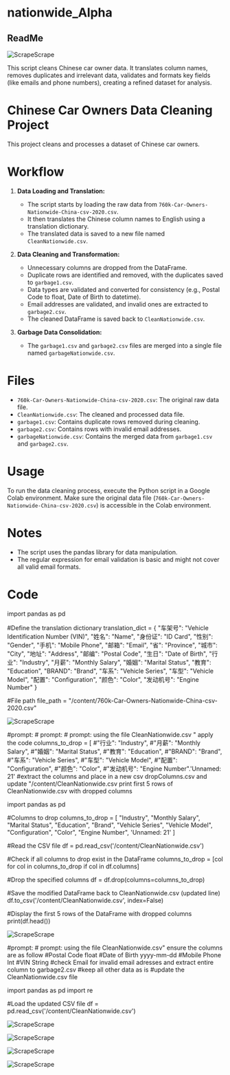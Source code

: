 # nationwide_Alpha

## ReadMe

![ScrapeScrape](alpha.png)

This script cleans Chinese car owner data. It translates column names, removes duplicates and irrelevant data, validates and formats key fields (like emails and phone numbers), creating a refined dataset for analysis.

# Chinese Car Owners Data Cleaning Project

This project cleans and processes a dataset of Chinese car owners.

# Workflow

1. **Data Loading and Translation:**
   - The script starts by loading the raw data from `760k-Car-Owners-Nationwide-China-csv-2020.csv`.
   - It then translates the Chinese column names to English using a translation dictionary.
   - The translated data is saved to a new file named `CleanNationwide.csv`.

2. **Data Cleaning and Transformation:**
   - Unnecessary columns are dropped from the DataFrame.
   - Duplicate rows are identified and removed, with the duplicates saved to `garbage1.csv`.
   - Data types are validated and converted for consistency (e.g., Postal Code to float, Date of Birth to datetime).
   - Email addresses are validated, and invalid ones are extracted to `garbage2.csv`.
   - The cleaned DataFrame is saved back to `CleanNationwide.csv`.

3. **Garbage Data Consolidation:**
   - The `garbage1.csv` and `garbage2.csv` files are merged into a single file named `garbageNationwide.csv`.

# Files

- `760k-Car-Owners-Nationwide-China-csv-2020.csv`: The original raw data file.
- `CleanNationwide.csv`: The cleaned and processed data file.
- `garbage1.csv`: Contains duplicate rows removed during cleaning.
- `garbage2.csv`: Contains rows with invalid email addresses.
- `garbageNationwide.csv`: Contains the merged data from `garbage1.csv` and `garbage2.csv`.

# Usage

To run the data cleaning process, execute the Python script in a Google Colab environment. Make sure the original data file (`760k-Car-Owners-Nationwide-China-csv-2020.csv`) is accessible in the Colab environment.

# Notes

- The script uses the pandas library for data manipulation.
- The regular expression for email validation is basic and might not cover all valid email formats.

# Code
import pandas as pd

#Define the translation dictionary
translation_dict = {
    "车架号": "Vehicle Identification Number (VIN)",
    "姓名": "Name",
    "身份证": "ID Card",
    "性别": "Gender",
    "手机": "Mobile Phone",
    "邮箱": "Email",
    "省": "Province",
    "城市": "City",
    "地址": "Address",
    "邮编": "Postal Code",
    "生日": "Date of Birth",
    "行业": "Industry",
    "月薪": "Monthly Salary",
    "婚姻": "Marital Status",
    "教育": "Education",
    "BRAND": "Brand",
    "车系": "Vehicle Series",
    "车型": "Vehicle Model",
    "配置": "Configuration",
    "颜色": "Color",
    "发动机号": "Engine Number"
}


#File path
file_path = "/content/760k-Car-Owners-Nationwide-China-csv-2020.csv"


![ScrapeScrape](1.png)


#prompt: # prompt: # prompt: using the file CleanNationwide.csv "  apply the code columns_to_drop = [
#"行业": "Industry",
#"月薪": "Monthly Salary",
#"婚姻": "Marital Status",
#"教育": "Education",
#"BRAND": "Brand",
#"车系": "Vehicle Series",
#"车型": "Vehicle Model",
#"配置": "Configuration",
#"颜色": "Color",
#"发动机号": "Engine Number".'Unnamed: 21'
#extract the columns and place in a new csv dropColumns.csv and update "/content/CleanNationwide.csv print first 5 rows of CleanNationwide.csv with dropped columns

import pandas as pd

#Columns to drop
columns_to_drop = [
    "Industry",
    "Monthly Salary",
    "Marital Status",
    "Education",
    "Brand",
    "Vehicle Series",
    "Vehicle Model",
    "Configuration",
    "Color",
    "Engine Number",
    'Unnamed: 21'
]

#Read the CSV file
df = pd.read_csv('/content/CleanNationwide.csv')

#Check if all columns to drop exist in the DataFrame
columns_to_drop = [col for col in columns_to_drop if col in df.columns]

#Drop the specified columns
df = df.drop(columns=columns_to_drop)

#Save the modified DataFrame back to CleanNationwide.csv (updated line)
df.to_csv('/content/CleanNationwide.csv', index=False)

#Display the first 5 rows of the DataFrame with dropped columns
print(df.head())


![ScrapeScrape](2.png)


#prompt: # prompt: using the file CleanNationwide.csv" ensure the columns are as follow
#Postal Code float
#Date of Birth yyyy-mm-dd
#Mobile Phone Int
#VIN String
#check Email for invalid email adresses and extract entire column to garbage2.csv
#keep all other data as is
#update the CleanNationwide.csv file

import pandas as pd
import re

#Load the updated CSV file
df = pd.read_csv('/content/CleanNationwide.csv')

![ScrapeScrape](3.png)

![ScrapeScrape](4.png)

![ScrapeScrape](5.png)

![ScrapeScrape](6.png)




